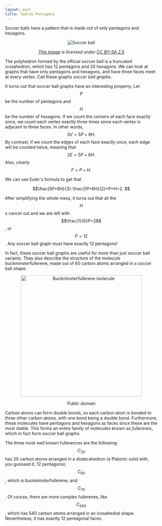 ```yaml
---
layout: post
title: Twelve Pentagons
---
```


Soccer balls have a pattern that is made out of only pentagons and hexagons.

<div style="text-align: center">
    <img src="https://upload.wikimedia.org/wikipedia/commons/1/1d/Football_Pallo_valmiina-cropped.jpg" alt="Soccer ball"/>
    <p><i><a href="https://commons.wikimedia.org/wiki/File:Football_Pallo_valmiina-cropped.jpg">This image</a> is licensed under <a href="https://creativecommons.org/licenses/by-sa/2.5/deed.en">CC BY-SA 2.5</a></i></p>
</div>

The polyhedron formed by the official soccer ball is a truncated icosahedron, which has 12 pentagons and 20 hexagons. We can look at graphs that have only pentagons and hexagons, and have three faces meet at every vertex. Call these graphs *soccer ball graphs*.

It turns out that soccer ball graphs have an interesting property. Let $$P$$ be the number of pentagons and $$H$$ be the number of hexagons. If we count the corners of each face exactly once, we count each vertex exactly three times since each vertex is adjacent to three faces. In other words, $$3V=5P+6H.$$ By contrast, if we count the edges of each face exactly once, each edge will be counted twice, meaning that $$2E=5P+6H.$$ Also, clearly $$F=P+H.$$

We can use Euler's formula to get that

$$\frac{5P+6H}{3}-\frac{5P+6H}{2}+P+H=2. $$

After simplifying the whole mess, it turns out that all the $$H$$s cancel out and we are left with $$\frac{1}{6}P=2$$, or $$P=12$$. Any soccer ball graph must have exactly 12 pentagons!

In fact, these soccer ball graphs are useful for more than just soccer ball variants. They also describe the structure of the molecule buckminsterfullerene, made out of 60 carbon atoms arranged in a soccer ball shape.

<div style="text-align: center">
    <img src="https://upload.wikimedia.org/wikipedia/commons/0/0f/Buckminsterfullerene-perspective-3D-balls.png" alt="Buckminsterfullerene molecule" width="400px"/>
    <p><i>Public domain</i></p>
</div>

Carbon atoms can form double bonds, so each carbon atom is bonded to three other carbon atoms, with one bond being a double bond. Furthermore, these molecules have pentagons and hexagons as faces since these are the most stable. This forms an entire family of molecules known as *fullerenes*, which in fact form soccer ball graphs.

The three most well known fullerences are the following: $$C_{20}$$ has 20 carbon atoms arranged in a dodecahedron (a Platonic solid with, you guessed it, 12 pentagons); $$C_{60}$$, which is buckminsterfullerene; and $$C_{70}$$. Of course, there are more complex fullerenes, like $$C_{540}$$, which has 540 carbon atoms arranged in an icosahedral shape. Nevertheless, it has exactly 12 pentagonal faces.
